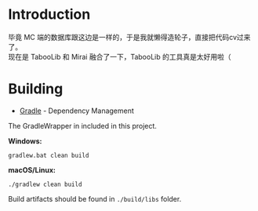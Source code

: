 # Introduction

毕竟 MC 端的数据库跟这边是一样的，于是我就懒得造轮子，直接把代码cv过来了。<br>
现在是 TabooLib 和 Mirai 融合了一下，TabooLib 的工具真是太好用啦（

# Building

* [Gradle](https://gradle.org/) - Dependency Management

The GradleWrapper in included in this project.

**Windows:**

```
gradlew.bat clean build
```

**macOS/Linux:**

```
./gradlew clean build
```

Build artifacts should be found in `./build/libs` folder.